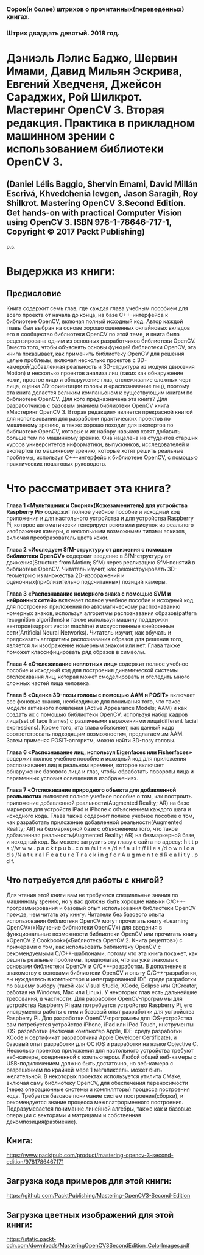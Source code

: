 ### Сорок(и более) штрихов о прочитанных(переведённых) книгах. 
### Штрих двадцать девятый. 2018 год.

# Дэниэль Лэлис Баджо, Шервин Имами, Давид Мильян Эскрива, Евгений Хведченя, Джейсон Сараджих, Рой Шилкрот. Мастеринг OpenCV 3. Вторая редакция. Практика в прикладном машинном зрении с использованием библиотеки OpenCV 3.
## (Daniel Lélis Baggio, Shervin Emami, David Millán Escrivá, Khvedchenia Ievgen, Jason Saragih, Roy Shilkrot. Mastering OpenCV 3.Second Edition. Get hands-on with practical Computer Vision using OpenCV 3. ISBN 978-1-78646-717-1, Copyright © 2017 Packt Publishing)

p.s.

# Выдержка из книги:


## Предисловие

Книга содержит семь глав, где каждая глава учебным пособием для всего проекта от начала до конца, на базе C++-интерфейса к библиотеке OpenCV, включая полный исходный код. Автор каждой главы был выбран на основе   хорошо оцененных онлайновых вкладов его в сообщество библиотеки OpenCV по этой теме, и книга была рецензирована одним из основных разработчиков библиотеки OpenCV. Вместо того, чтобы объяснять основы функций библиотеки OpenCV, эта книга показывает, как применить библиотеку OpenCV для решения целые проблемы, включая несколько проектов с 3D-камерой(добавленная реальность и 3D-структура из модуля движения Motion) и несколько проектов анализа лиц (таких как обнаружение кожи, простое лицо и обнаружение глаз, отслеживание сложных черт лица, оценка 3D-ориентации головы и «распознавание лиц), поэтому эта книга делается великим компаньоном к существующим книгам по библиотеке OpenCV.
Для кого предназначена эта книга?
Для разработчиков с базовым знанием библиотеки OpenCV книга «Мастеринг OpenCV 3. Вторая редакция» является прекрасной книгой для использования для разработки практических проектов по машинному зрению, а также хорошо походит для экспертов по библиотеке OpenCV, которые к их набору навыков хотят добавить больше тем по машинному зрению. Она нацелена на студентов старших курсов университетов информатики, выпускников, исследователей и экспертов по машинному зрению, которые хотят решить реальные проблемы, используя C++-интерфейс к библиотеке OpenCV, с помощью практических пошаговых руководств.

# Что рассматривает эта книга?

**Глава 1 «Мультяшник и Скорняк(Кожезаменитель) для устройства Raspberry Pi»** содержит полное учебное пособие и исходный код приложения и для настольного устройства и для устройства Raspberry Pi, которое автоматически генерирует эскиз или рисунок из реального изображения камеры, с несколькими возможными типами эскизов, включая преобразователь цвета кожи.

**Глава 2 «Исследуем SfM-структуру от движения с помощью библиотеки OpenCV»** содержит введение в SfM-структуру от движения(Structure from Motion; SfM) через реализацию SfM-понятий в библиотеке OpenCV. Читатель изучит, как реконструировать 3D-геометрию из множества 2D-изображений и оценочных(приблизительно подсчитанных) позиций камеры.

**Глава 3 «Распознавание номерного знака с помощью SVM и нейронных сетей»** включает полное учебное пособие и исходный код для построения приложения по автоматическому распознаванию номерных знаков, используя алгоритмы распознавания образов(pattern recognition algorithms) и также используя машину поддержки векторов(support vector machine) и искусственные «нейронные сети(Artificial Neural Networks). Читатель изучит, как  обучать и предсказать алгоритмы распознавания образов для решения того, является ли изображение номерным знаком или нет. Глава также поможет классифицировать ряд образов в символы.

**Глава 4 «Отслеживание неплотных лиц»** содержит полное учебное пособие и исходный код для построения динамической системы отслеживания лиц, которая может смоделировать и отследить много сложных частей лица человека.

**Глава 5 «Оценка 3D-позы головы с помощью AAM и POSIT»** включает все фоновые знания, необходимые для понимания того, что такое модели активного появления (Active Appearance Models; AAM) и как создать их с помощью библиотеки OpenCV, используя набор кадров лица(set of face frames) с различными выражениями лица(different facial expressions). Кроме того, эта глава объясняет, как данный кадр соответствовать подходящим  возможностям, предлагаемым AAM. Затем применяя POSIT-алгоритм, можно найти 3D-позу головы.

**Глава 6 «Распознавание лиц, используя Eigenfaces или Fisherfaces»** содержит полное учебное пособие и исходный код для приложения распознавания лиц в реальном времени, которое включает обнаружение базового лица и глаз, чтобы обработать повороты лица и переменных условия освещения в изображениях.

**Глава 7 «Отслеживание природного объекта для добавленной реальности»** включает полное учебное пособие о том, как построить приложение добавленной реальности(Augmented Reality; AR) на базе маркеров для устройств  iPad и  iPhone с объяснением каждого шага и исходного кода. Глава также содержит полное учебное пособие о том, как разработать приложение добавленной реальности(Augmented Reality; AR) на безмаркерной базе с объяснением того, что такое добавленная реальность(Augmented Reality; AR) на безмаркерной базе, и исходный код. 
Вы можете загрузить эту главу с сайта по адресу: h t t p s ://w w w . p a c k t p u b . c o m /s i t e s /d e f a u l t /f i l e s /d o w n l o a d s /N a t u r a l F e a t u r e T r a c k i n g f o r A u g m e n t e d R e a l i t y . p d f.

## Что потребуется для работы с книгой?

Для чтения этой книги вам не требуются специальные знания по машинному зрению, но у вас должны быть хорошие навыки C/C++-программирования и базовый опыт использования библиотеки OpenCV прежде, чем читать эту книгу. Читатели без базового опыта использования библиотеки OpenCV могут прочитать книгу «Learning OpenCV»(«Изучение библиотеки OpenCV») для введения в функциональные возможности библиотеки OpenCV или прочитать книгу «OpenCV 2 Cookbook»(«Библиотека OpenCV 2. Книга рецептов») с примерами о том, как использовать библиотеку OpenCV с рекомендуемыми C/C++-шаблонами, потому что эта книга покажет, как решить реальные проблемы, предполагая, что вы уже знакомы с основами библиотеки OpenCV и C/C++-разработки.
В дополнение к знакомству с основами библиотеки OpenCV и опыту C/C++-разработки, вы нуждаетесь в компьютере и интегрированной IDE-среде разработки по вашему выбору (такой как Visual Studio, XCode, Eclipse или QtCreator, работая на Windows, Mac или Linux). У некоторых глав есть дальнейшие требования, в частности:
Для разработки OpenCV-программы для устройства Raspberry Pi вам потребуется устройство Raspberry Pi, его инструменты работы с ним и базовый опыт разработки для устройства Raspberry Pi.
Для разработки OpenCV-программы для iOS-устройства вам потребуется устройство iPhone, iPad или iPod Touch, инструменты iOS-разработки (включая компьютер Apple, IDE-среду разработки XCode и сертификат разработчика Apple Developer Certificate), и базовый опыт разработки для ОС iOS и  разработки на языке Objective C.
Несколько проектов приложения для настольного устройства  требуют веб-камеры, соединенной с компьютером. Любой общей веб-камеры с USB-подключением должно быть достаточно, но веб-камера с разрешением по крайней мере 1 мегапиксель. может быть желательной.
В некоторых проектах используется утилита CMake, включая саму библиотеку OpenCV, для обеспечения переносимости (через операционные системы и компиляторы) процесса построения кода. Требуется базовое понимание систем построения(сборки), и рекомендуется знание процесса межплатформенного построения.
Подразумевается понимание линейной алгебры, также как и базовые операции с векторами и матрицами и собственная декомпозиция(разбиение).

## Книга:
https://www.packtpub.com/product/mastering-opencv-3-second-edition/9781786467171

## Загрузка кода примеров для этой книги:
 https://github.com/PacktPublishing/Mastering-OpenCV3-Second-Edition

## Загрузка цветных изображений для этой книги:
https://static.packt-cdn.com/downloads/MasteringOpenCV3SecondEdition_ColorImages.pdf